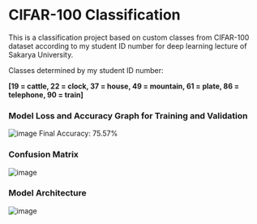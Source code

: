 # CIFAR-100 Classification
This is a classification project based on custom classes from CIFAR-100 dataset according to my student ID number for deep learning lecture of Sakarya University. 

Classes determined by my student ID number:

**[19 = cattle, 22 = clock, 37 = house, 49 = mountain, 61 = plate, 86 = telephone, 90 = train]**


### Model Loss and Accuracy Graph for Training and Validation
![image](https://user-images.githubusercontent.com/58422765/166117632-18bc6c79-02ce-4a51-9492-fd1beb1984bf.png)
Final Accuracy: 75.57%

### Confusion Matrix

![image](https://user-images.githubusercontent.com/58422765/166117575-ed0d2a5d-b720-4890-aae9-8b3e3802748b.png)


### Model Architecture
![image](https://user-images.githubusercontent.com/58422765/166117698-89951a21-4954-4117-9dca-d669f36320be.png)
